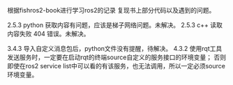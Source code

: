 根据fishros2-book进行学习ros2的记录
复现书上部分代码以及遇到的问题。



2.5.3 python 获取内容有问题，应该是梯子网络问题。未解决。
2.5.3 c++ 读取内容失败 404 错误。未解决。

3.4.3 导入自定义消息包后，python文件没有提醒，待解决。
4.3.2 使用rqt工具发送服务时，一定要在启动rqt的终端source自定义的服务接口的环境变量；
      否则即使在ros2 service list中可以看的有该服务，也无法调用，所以一定必须source环境变量。
